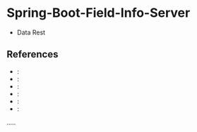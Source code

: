 Spring-Boot-Field-Info-Server
=============================

- Data Rest



References
----------
- []( ""):
- []( ""):
- []( ""):
- []( ""):
- []( ""):
- []( ""):



.....

